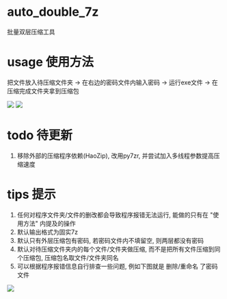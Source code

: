 # auto_double_7z
 批量双层压缩工具
 
# usage 使用方法
 把文件放入待压缩文件夹 -> 在右边的密码文件内输入密码 -> 运行exe文件 -> 在压缩完成文件夹拿到压缩包
 
 <img src="https://pic.rmb.bdstatic.com/bjh/b3b12ba67ec8b8ce62453d30ea9e604b.png">
 
 <img src="https://pic.rmb.bdstatic.com/bjh/cfd4b2e51a8a6740391b184931429b09.png">

# todo 待更新
1. 移除外部的压缩程序依赖(HaoZip), 改用py7zr, 并尝试加入多线程参数提高压缩速度

# tips 提示 
 1. 任何对程序文件夹/文件的删改都会导致程序报错无法运行, 能做的只有在 "使用方法" 内提及的操作
 2. 默认输出格式为固实7z
 3. 默认只有外层压缩包有密码, 若密码文件内不填留空, 则两层都没有密码
 4. 默认对待压缩文件夹内的每个文件/文件夹做压缩, 而不是把所有文件压缩到同个压缩包, 压缩包名取文件/文件夹同名
 5. 可以根据程序报错信息自行排查一些问题, 例如下图就是 删除/重命名 了密码文件

 <img src="https://pic.rmb.bdstatic.com/bjh/531a5f422d303bf6b7dd2a2ae91ff4e1.png">

